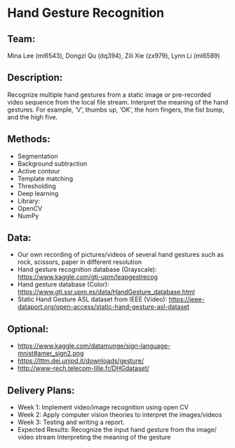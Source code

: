# Hand Gesture Recognition
## Team: 
Mina Lee (ml6543), Dongzi Qu (dq394), Zili Xie (zx979),  Lynn Li (ml6589)
## Description:
Recognize multiple hand gestures from a static image or pre-recorded video sequence from the local file stream.
Interpret the meaning of the hand gestures. For example, ‘V’, thumbs up, ‘OK’, the horn fingers, the fist bump, and the high five.
## Methods: 
* Segmentation
* Background subtraction 
* Active contour
* Template matching
* Thresholding
* Deep learning
* Library:
* OpenCV
* NumPy
## Data:
- Our own recording of pictures/videos of several hand gestures such as rock, scissors, paper in different resolution
- Hand gesture recognition database (Grayscale): https://www.kaggle.com/gti-upm/leapgestrecog
- Hand gesture database (Color): https://www.gti.ssr.upm.es/data/HandGesture_database.html
- Static Hand Gesture ASL dataset from IEEE (Video): https://ieee-dataport.org/open-access/static-hand-gesture-asl-dataset
## Optional:
* https://www.kaggle.com/datamunge/sign-language-mnist#amer_sign2.png
* https://lttm.dei.unipd.it/downloads/gesture/
* http://www-rech.telecom-lille.fr/DHGdataset/
## Delivery Plans:
* Week 1: Implement video/image recognition using open CV 
* Week 2: Apply computer vision theories to interpret the images/videos
* Week 3: Testing and writing a report. 
* Expected Results:
Recognize the input hand gesture from the image/ video stream
Interpreting the meaning of the gesture

